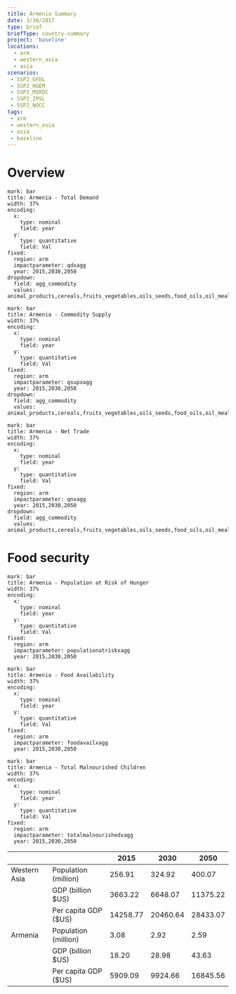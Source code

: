 ```yaml
---
title: Armenia Summary
date: 3/30/2017
type: brief
briefType: country-summary
project: 'baseline'
locations:
  - arm
  - western_asia
  - asia
scenarios:
 - SSP2_GFDL
 - SSP2_HGEM
 - SSP2_MIROC
 - SSP2_IPSL
 - SSP2_NOCC
tags:
 - arm
 - western_asia
 - asia
 - baseline
---
```

# Overview 

```chart
mark: bar
title: Armenia - Total Demand
width: 37%
encoding:
  x:
    type: nominal
    field: year
  y:
    type: quantitative
    field: Val
fixed:
  region: arm
  impactparameter: qdxagg
  year: 2015,2030,2050
dropdown:
  field: agg_commodity
  values: animal_products,cereals,fruits_vegetables,oils_seeds,food_oils,oil_meals,other,pulses,roots_tubers,sugar
```

```chart
mark: bar
title: Armenia - Commodity Supply
width: 37%
encoding:
  x:
    type: nominal
    field: year
  y:
    type: quantitative
    field: Val
fixed:
  region: arm
  impactparameter: qsupxagg
  year: 2015,2030,2050
dropdown:
  field: agg_commodity
  values: animal_products,cereals,fruits_vegetables,oils_seeds,food_oils,oil_meals,other,pulses,roots_tubers,sugar
```

```chart
mark: bar
title: Armenia - Net Trade
width: 37%
encoding:
  x:
    type: nominal
    field: year
  y:
    type: quantitative
    field: Val
fixed:
  region: arm
  impactparameter: qnxagg
  year: 2015,2030,2050
dropdown:
  field: agg_commodity
  values: animal_products,cereals,fruits_vegetables,oils_seeds,food_oils,oil_meals,other,pulses,roots_tubers,sugar
```

# Food security

```chart
mark: bar
title: Armenia - Population at Risk of Hunger
width: 37%
encoding:
  x:
    type: nominal
    field: year
  y:
    type: quantitative
    field: Val
fixed:
  region: arm
  impactparameter: populationatriskxagg
  year: 2015,2030,2050
```

```chart
mark: bar
title: Armenia - Food Availability
width: 37%
encoding:
  x:
    type: nominal
    field: year
  y:
    type: quantitative
    field: Val
fixed:
  region: arm
  impactparameter: foodavailxagg
  year: 2015,2030,2050
```

```chart
mark: bar
title: Armenia - Total Malnourished Children
width: 37%
encoding:
  x:
    type: nominal
    field: year
  y:
    type: quantitative
    field: Val
fixed:
  region: arm
  impactparameter: totalmalnourishedxagg
  year: 2015,2030,2050
```

|   |   | 2015 | 2030 | 2050 |
|---|---|---|---|---|
| Western Asia | Population (million) | 256.91 | 324.92 | 400.07 |
|  | GDP (billion $US) | 3663.22 | 6648.07 | 11375.22 |
|  | Per capita GDP ($US) | 14258.77 | 20460.64 | 28433.07 |
| Armenia | Population (million) | 3.08 | 2.92 | 2.59 |
|  | GDP (billion $US) | 18.20 | 28.98 | 43.63 |
|  | Per capita GDP ($US) | 5909.09| 9924.66| 16845.56|